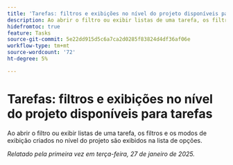 ```yaml
---
title: 'Tarefas: filtros e exibições no nível do projeto disponíveis para tarefas'
description: Ao abrir o filtro ou exibir listas de uma tarefa, os filtros e os modos de exibição criados no nível do projeto são exibidos na lista de opções.
hidefromtoc: true
feature: Tasks
source-git-commit: 5e22dd915d5c6a7ca2d0285f83824d4df36af06e
workflow-type: tm+mt
source-wordcount: '72'
ht-degree: 5%

---
```


# Tarefas: filtros e exibições no nível do projeto disponíveis para tarefas

Ao abrir o filtro ou exibir listas de uma tarefa, os filtros e os modos de exibição criados no nível do projeto são exibidos na lista de opções.

_Relatado pela primeira vez em terça-feira, 27 de janeiro de 2025._
